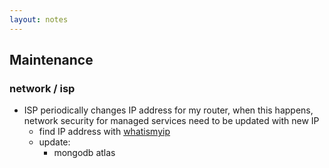 ```yaml
---
layout: notes
---
```


## Maintenance
### network / isp
* ISP periodically changes IP address for my router, when this happens, network security for managed services need to be updated with new IP
  * find IP address with [whatismyip](https://www.whatismyip.com/)
  * update:
    * mongodb atlas